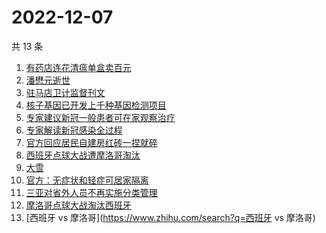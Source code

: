 # 2022-12-07

共 13 条

<!-- BEGIN -->
<!-- 最后更新时间 Wed Dec 07 2022 15:03:33 GMT+0800 (China Standard Time) -->

1. [有药店连花清瘟单盒卖百元](https://www.zhihu.com/search?q=有药店连花清瘟单盒卖百元)
1. [潘懋元逝世](https://www.zhihu.com/search?q=潘懋元逝世)
1. [驻马店卫计监督刊文](https://www.zhihu.com/search?q=驻马店卫计监督刊文)
1. [核子基因已开发上千种基因检测项目](https://www.zhihu.com/search?q=核子基因已开发上千种基因检测项目)
1. [专家建议新冠一般患者可在家观察治疗](https://www.zhihu.com/search?q=专家建议新冠一般患者可在家观察治疗)
1. [专家解读新冠感染全过程](https://www.zhihu.com/search?q=专家解读新冠感染全过程)
1. [官方回应居民自建房红砖一捏就碎](https://www.zhihu.com/search?q=官方回应居民自建房红砖一捏就碎)
1. [西班牙点球大战遭摩洛哥淘汰](https://www.zhihu.com/search?q=西班牙点球大战遭摩洛哥淘汰)
1. [大雪](https://www.zhihu.com/search?q=大雪)
1. [官方：无症状和轻症可居家隔离](https://www.zhihu.com/search?q=官方：无症状和轻症可居家隔离)
1. [三亚对省外人员不再实施分类管理](https://www.zhihu.com/search?q=三亚对省外人员不再实施分类管理)
1. [摩洛哥点球大战淘汰西班牙](https://www.zhihu.com/search?q=摩洛哥点球大战淘汰西班牙)
1. [西班牙 vs 摩洛哥](https://www.zhihu.com/search?q=西班牙 vs 摩洛哥)

<!-- END -->
